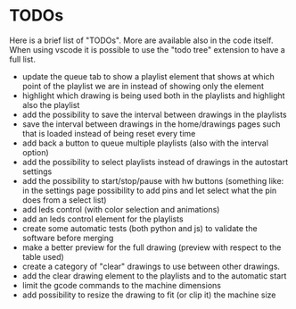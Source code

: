 # TODOs

Here is a brief list of "TODOs". More are available also in the code itself. When using vscode it is possible to use the "todo tree" extension to have a full list.

* update the queue tab to show a playlist element that shows at which point of the playlist we are in instead of showing only the element
* highlight which drawing is being used both in the playlists and highlight also the playlist
* add the possibility to save the interval between drawings in the playlists
* save the interval between drawings in the home/drawings pages such that is loaded instead of being reset every time
* add back a button to queue multiple playlists (also with the interval option)
* add the possibility to select playlists instead of drawings in the autostart settings
* add the possibility to start/stop/pause with hw buttons (something like: in the settings page possibility to add pins and let select what the pin does from a select list)
* add leds control (with color selection and animations)
* add an leds control element for the playlists
* create some automatic tests (both python and js) to validate the software before merging
* make a better preview for the full drawing (preview with respect to the table used)
* create a category of "clear" drawings to use between other drawings.
* add the clear drawing element to the playlists and to the automatic start
* limit the gcode commands to the machine dimensions
* add possibility to resize the drawing to fit (or clip it) the machine size
